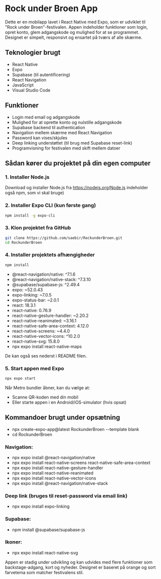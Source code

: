 # Rock under Broen App

Dette er en mobilapp lavet i React Native med Expo, som er udviklet til "Rock under Broen"-festivalen. Appen indeholder funktioner som login, opret konto, glem adgangskode og mulighed for at se programmet. Designet er simpelt, responsivt og ensartet på tværs af alle skærme.

## Teknologier brugt

- React Native
- Expo
- Supabase (til autentificering)
- React Navigation
- JavaScript
- Visual Studio Code

## Funktioner

- Login med email og adgangskode
- Mulighed for at oprette konto og nulstille adgangskode
- Supabase backend til authentication
- Navigation mellem skærme med React Navigation
- Password kan vises/skjules
- Deep linking understøttet (til brug med Supabase reset-link)
- Programvisning for festivalen med skift mellem datoer

## Sådan kører du projektet på din egen computer

### 1. Installer Node.js

Download og installer Node.js fra https://nodejs.org(Node.js indeholder også npm, som vi skal bruge)

### 2. Installer Expo CLI (kun første gang)

```bash
npm install -g expo-cli
```

### 3. Klon projektet fra GitHub

```bash
git clone https://github.com/saebir/RockunderBroen.git
cd RockunderBroen
```

### 4. Installer projektets afhængigheder

```bash
npm install
```
- @react-navigation/native: ^7.1.6
- @react-navigation/native-stack: ^7.3.10
- @supabase/supabase-js: ^2.49.4
- expo: ~52.0.43
- expo-linking: ~7.0.5
- expo-status-bar: ~2.0.1
- react: 18.3.1
- react-native: 0.76.9
- react-native-gesture-handler: ~2.20.2
- react-native-reanimated: ~3.16.1
- react-native-safe-area-context: 4.12.0
- react-native-screens: ~4.4.0
- react-native-vector-icons: ^10.2.0
- react-native-svg: 15.8.0
- npx expo install react-native-maps


De kan også ses nederst i README filen.

### 5. Start appen med Expo

```bash
npx expo start
```

Når Metro bundler åbner, kan du vælge at:

- Scanne QR-koden med din mobil
- Eller starte appen i en Android/iOS-simulator (hvis opsat)

## Kommandoer brugt under opsætning

- npx create-expo-app@latest RockunderBroen --template blank
- cd RockunderBroen

### Navigation:
- npx expo install @react-navigation/native
- npx expo install react-native-screens react-native-safe-area-context
- npx expo install react-native-gesture-handler
- npx expo install react-native-reanimated
- npx expo install react-native-vector-icons
- npx expo install @react-navigation/native-stack

### Deep link (bruges til reset-password via email link)
- npx expo install expo-linking

### Supabase:
- npm install @supabase/supabase-js

### Ikoner:
- npx expo install react-native-svg

Appen er stadig under udvikling og kan udvides med flere funktioner som backstage-adgang, kort og nyheder. Designet er baseret på orange og sort farvetema som matcher festivalens stil.
